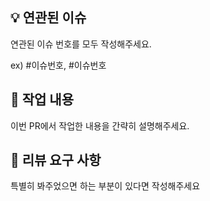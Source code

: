 ## 💡 연관된 이슈
연관된 이슈 번호를 모두 작성해주세요.

ex) #이슈번호, #이슈번호

## 📝 작업 내용
이번 PR에서 작업한 내용을 간략히 설명해주세요.

## 💬 리뷰 요구 사항
특별히 봐주었으면 하는 부분이 있다면 작성해주세요